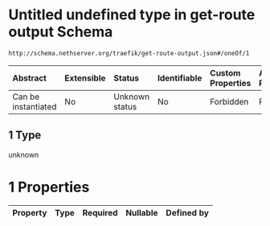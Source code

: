 # Untitled undefined type in get-route output Schema

```txt
http://schema.nethserver.org/traefik/get-route-output.json#/oneOf/1
```



| Abstract            | Extensible | Status         | Identifiable | Custom Properties | Additional Properties | Access Restrictions | Defined In                                                                      |
| :------------------ | :--------- | :------------- | :----------- | :---------------- | :-------------------- | :------------------ | :------------------------------------------------------------------------------ |
| Can be instantiated | No         | Unknown status | No           | Forbidden         | Forbidden             | none                | [get-route-output.json\*](traefik/get-route-output.json "open original schema") |

## 1 Type

unknown

# 1 Properties

| Property | Type | Required | Nullable | Defined by |
| :------- | :--- | :------- | :------- | :--------- |
